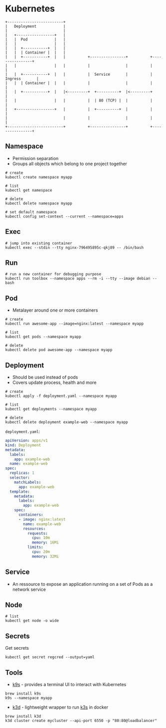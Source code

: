 # Kubernetes

```
+-------------------------+
|   Deployment            |
|                         |
|   +-----------------+   |
|   |  Pod            |   |
|   |                 |   |
|   |  +-----------+  |   |
|   |  | Container |  |   |
|   |  +-----------+  |   |          +----------------+          +----------------+
|   |                 |   |          |                |          |                |
|   |  +-----------+  |   |          |  Service       |          |  Ingress       |
|   |  | Container |  |   |          |                |          |                |
|   |  +-----------+  |   |<---------+  +----------+  |<---------+                |
|   |                 |   |          |  | 80 (TCP) |  |          |                |
|   +-----------------+   |          |  +----------+  |          |                |
|                         |          |                |          |                |
+-------------------------+          +----------------+          +----------------+
```


## Namespace

* Permission separation
* Groups all objects which belong to one project together

```shell
# create
kubectl create namespace myapp

# list
kubectl get namespace

# delete
kubectl delete namespace myapp

# set default namespace
kubectl config set-context --current --namespace=apps
```

## Exec

```shell
# jump into existing container
kubectl exec --stdin --tty nginx-796495895c-qkj89 -- /bin/bash
```

## Run

```shell
# run a new container for debugging purpose
kubectl run toolbox --namespace apps --rm -i --tty --image debian -- bash
```

## Pod

* Metalayer around one or more containers

```shell
# create
kubectl run awesome-app --image=nginx:latest --namespace myapp

# list
kubectl get pods --namespace myapp

# delete
kubectl delete pod awesome-app --namespace myapp
```

## Deployment

* Should be used instead of pods
* Covers update process, health and more

```shell
# create
kubectl apply -f deployment.yaml --namespace myapp

# list
kubectl get deployments --namespace myapp

# delete
kubectl delete deployment example-web --namespace myapp
```

`deployment.yaml`: 

```yaml
apiVersion: apps/v1
kind: Deployment
metadata:
  labels:
    app: example-web
  name: example-web
spec:
  replicas: 1
  selector:
    matchLabels:
      app: example-web
  template:
    metadata:
      labels:
        app: example-web
    spec:
      containers:
      - image: nginx:latest
        name: example-web
        resources:
          requests:
            cpu: 10m
            memory: 16Mi
          limits:
            cpu: 20m
            memory: 32Mi
```

## Service

* An ressource to expose an application running on a set of Pods as a network service

## Node

```shell
# list
kubectl get node -o wide
```

## Secrets

Get secrets

```shell
kubectl get secret regcred --output=yaml
```

## Tools

* [k9s](https://github.com/derailed/k9s) - provides a terminal UI to interact with Kubernetes
```shell
brew install k9s
k9s --namespace myapp
```
* [k3d](https://github.com/rancher/k3d) - lightweight wrapper to run [k3s](https://github.com/k3s-io/k3s/blob/master/README.md) in docker
```shell
brew install k3d
k3d cluster create mycluster --api-port 6550 -p "80:80@loadbalancer"
```
